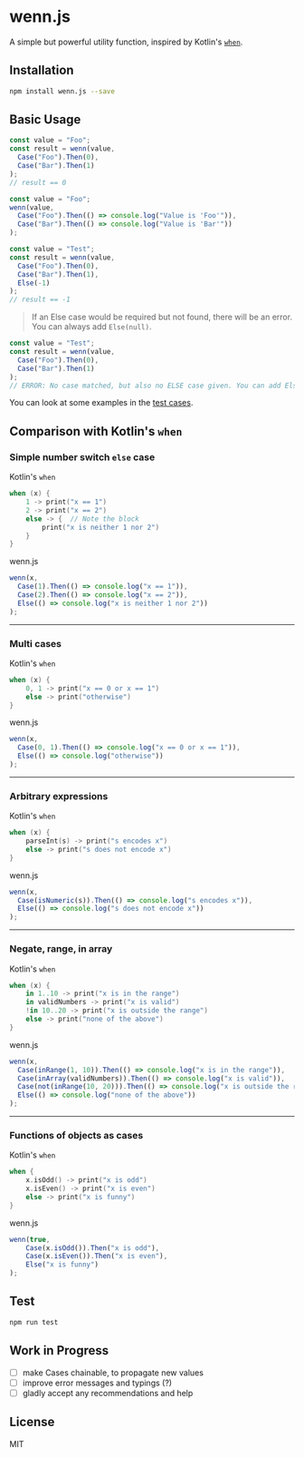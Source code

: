# wenn.js
A simple but powerful utility function, inspired by Kotlin's [`when`](https://kotlinlang.org/docs/reference/control-flow.html#when-expression).

## Installation

```sh
npm install wenn.js --save
```

## Basic Usage

 
```typescript  
const value = "Foo";  
const result = wenn(value,  
  Case("Foo").Then(0),  
  Case("Bar").Then(1)
);  
// result == 0
```  

```typescript  
const value = "Foo";  
wenn(value,  
  Case("Foo").Then(() => console.log("Value is 'Foo'")),  
  Case("Bar").Then(() => console.log("Value is 'Bar'"))
);  
```  

```typescript  
const value = "Test";  
const result = wenn(value,  
  Case("Foo").Then(0),  
  Case("Bar").Then(1),  
  Else(-1)
);  
// result == -1
``` 
> If an Else case would be required but not found, there will be an error. You can always add `Else(null)`.
```typescript  
const value = "Test";  
const result = wenn(value,  
  Case("Foo").Then(0),  
  Case("Bar").Then(1)
);  
// ERROR: No case matched, but also no ELSE case given. You can add Else(null) to your cases to prevent an error.
``` 

You can look at some examples in the [test cases](https://github.com/JanMalch/wenn.js/blob/master/test.testjs).

## Comparison with Kotlin's `when`

### Simple number switch `else` case

Kotlin's `when`

```Kotlin
when (x) {  
	1 -> print("x == 1")  
	2 -> print("x == 2") 
	else -> {  // Note the block  
		print("x is neither 1 nor 2")  
	}  
}
``` 

wenn.js

```JavaScript 
wenn(x,  
  Case(1).Then(() => console.log("x == 1")),  
  Case(2).Then(() => console.log("x == 2")),  
  Else(() => console.log("x is neither 1 nor 2"))  
);
``` 

___

### Multi cases

Kotlin's `when`

```Kotlin
when (x) {
    0, 1 -> print("x == 0 or x == 1")
    else -> print("otherwise")
}
``` 

wenn.js

```JavaScript 
wenn(x,  
  Case(0, 1).Then(() => console.log("x == 0 or x == 1")),  
  Else(() => console.log("otherwise"))  
);
``` 

___

### Arbitrary expressions

Kotlin's `when`

```Kotlin
when (x) {
    parseInt(s) -> print("s encodes x")
    else -> print("s does not encode x")
}
``` 

wenn.js

```JavaScript 
wenn(x,  
  Case(isNumeric(s)).Then(() => console.log("s encodes x")),  
  Else(() => console.log("s does not encode x"))  
);
``` 

___

### Negate, range, in array

Kotlin's `when`

```Kotlin
when (x) {
    in 1..10 -> print("x is in the range")
    in validNumbers -> print("x is valid")
    !in 10..20 -> print("x is outside the range")
    else -> print("none of the above")
}
``` 

wenn.js

```JavaScript 
wenn(x,  
  Case(inRange(1, 10)).Then(() => console.log("x is in the range")),
  Case(inArray(validNumbers)).Then(() => console.log("x is valid")),
  Case(not(inRange(10, 20))).Then(() => console.log("x is outside the range")),  
  Else(() => console.log("none of the above"))  
);
``` 

___

### Functions of objects as cases

Kotlin's `when`

```Kotlin
when {
    x.isOdd() -> print("x is odd")
    x.isEven() -> print("x is even")
    else -> print("x is funny")
}
``` 

wenn.js

```JavaScript 
wenn(true,
    Case(x.isOdd()).Then("x is odd"),
    Case(x.isEven()).Then("x is even"),
    Else("x is funny")
);
``` 

## Test
```sh
npm run test
```

## Work in Progress

- [ ] make Cases chainable, to propagate new values
- [ ] improve error messages and typings (?) 
- [ ] gladly accept any recommendations and help

## License
MIT